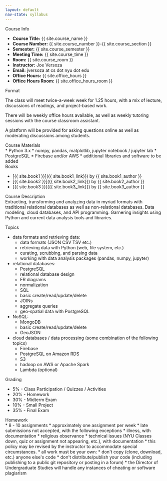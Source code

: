 ```yaml
---
layout: default
nav-state: syllabus
---
```


<div class="row">
  <div class="col-md-6">
    <div class="panel panel-default">

<a name="info"></a>
<div class="panel-heading">Course Info</div>
<div class="panel-body" markdown="block">

* __Course Title:__ {{ site.course_name }}
* __Course Number:__ {{ site.course_number }}-{{ site.course_section }}
* __Semester:__ {{ site.course_semester }}
* __Meeting Time:__ {{ site.course_time }}
* __Room:__ {{ site.course_room }}
* __Instructor:__ Joe Versoza
* __Email:__ jversoza at cs dot nyu dot edu
* __Office Hours:__ {{ site.office_hours }}
* __Office Hours Room:__  {{ site.office_hours_room }}
</div>
    </div>
    <div class="panel panel-default">
<a name="homework"></a>
<div class="panel-heading">Format</div>
<div class="panel-body" markdown="block">

The class will meet twice-a-week week for 1.25 hours, with a mix of lecture, discussions of readings, and project-based work.

There will be weekly office hours available, as well as weekly tutoring sessions with the course classroom assistant.

A platform will be provided for asking questions online as well as moderating discussions among students.

</div>
    </div>
    <div class="panel panel-default">
<a name="topics"></a>
<div class="panel-heading">Course Materials</div>
<div class="panel-body" markdown="block">
* Python 3.x 
* numpy, pandas, matplotlib, jupyter notebook / jupyter lab
* PostgreSQL
* Firebase and/or AWS
* additional libraries and software to be added
</div>
    </div>
    <div class="panel panel-default">
<a name="books"></a>
<div class="panel-heading">Books</div>
<div class="panel-body" markdown="block">


* [{{ site.book1 }}]({{ site.book1_link}}) by {{ site.book1_author }}
* [{{ site.book2 }}]({{ site.book2_link}}) by {{ site.book2_author }}
* [{{ site.book3 }}]({{ site.book3_link}}) by {{ site.book3_author }}

</div>
    </div>
  </div><!-- end col -->

  <div class="col-md-6">
    <div class="panel panel-default">
<a name="description"></a>
<div class="panel-heading">Course Description</div>
<div class="panel-body" markdown="block">
Extracting, transforming and analyzing data in myriad formats with traditional relational databases as well as non-relational databases. Data modeling, cloud databases, and API programming. Garnering insights using Python and current data analysis tools and libraries.

Topics
* data formats and retrieving data:
	* data formats (JSON CSV TSV etc.)
	* retrieving data with Python (web, file system, etc.)
	* curating, scrubbing, and parsing data
	* working with data analysis packages (pandas, numpy, jupyter)
* relational databases:
	* PostgreSQL 
	* relational database design
	* ER diagrams
	* normalization
	* SQL
	* basic create/read/update/delete
	* JOINs
	* aggregate queries
	* geo-spatial data with PostgreSQL 
* NoSQL:
	* MongoDB
	* basic create/read/update/delete
	* GeoJSON
* cloud databases / data processing (some combination of the following topics)
	* Firebase
	* PostgreSQL on Amazon RDS
	* S3
	* hadoop on AWS or Apache Spark
	* Lambda (optional)
</div>
    </div>
    <div class="panel panel-default">
<a name="grading"></a>
<div class="panel-heading">Grading</div>
<div class="panel-body" markdown="block">

* 5% - Class Participation / Quizzes / Activities
* 20% - Homework
* 30% - Midterm Exam
* 10% - Small Project
* 35% - Final Exam

</div>
    </div>
    <div class="panel panel-default">
<a name="homework"></a>
<div class="panel-heading">Homework</div>
<div class="panel-body" markdown="block">
* 8 - 10 assignments
* approximately one assignment per week
* late submissions not accepted, with the following exceptions
	* illness, with documentation
	* religious observance
	* technical issues (NYU Classes down, quiz or assignment not appearing, etc.), with documentation
	* this policy may be revised by the instructor to accommodate special circumstances.
* all work must be your own:
	* don't copy (clone, download, etc.) anyone else's code
	* don't distribute/publish your code (including publishing to a public git repository or posting in a forum)
	* the Director of Undergraduate Studies will handle any instances of cheating or software plagiarism

</div>
    </div>
  </div><!-- end col -->

</div><!-- end row -->

<div class="row">
  <div class="col-md-6">
  </div><!-- end col -->

  <div class="col-md-6">
  </div><!-- end col -->



</div><!-- end row -->

<div class="row">
  <div class="col-md-6">
  </div><!-- end col -->

  <div class="col-md-6">
  </div><!-- end col -->
</div><!-- end row -->

